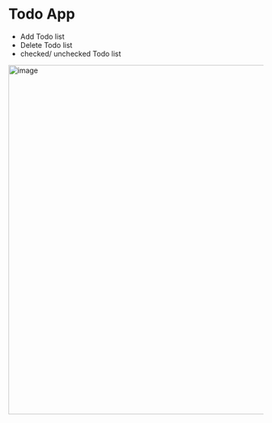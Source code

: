 # Todo App
- Add Todo list
- Delete Todo list
- checked/ unchecked Todo list 

<img width="691" alt="image" src="https://github.com/abc4571998/Front-Study/assets/30529101/0602c319-6ccf-4ca1-a853-c69891019158">
